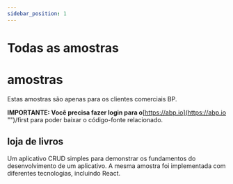 ```yaml
---
sidebar_position: 1
---
```


# Todas as amostras


# amostras
Estas amostras são apenas para os clientes comerciais BP.

**IMPORTANTE: Você precisa fazer login para o**[https://abp.io](https://abp.io "")/first para poder baixar o código-fonte relacionado.

## loja de livros
Um aplicativo CRUD simples para demonstrar os fundamentos do desenvolvimento de um aplicativo. A mesma amostra foi implementada com diferentes tecnologias, incluindo React.
